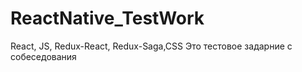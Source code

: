 # ReactNative_TestWork
React, JS, Redux-React, Redux-Saga,CSS
Это тестовое задарние с собеседования
